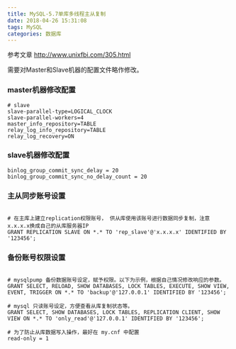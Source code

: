 ```yaml
---
title: MySQL-5.7单库多线程主从复制
date: 2018-04-26 15:31:08
tags: MySQL
categories: 数据库
---
```


参考文章 http://www.unixfbi.com/305.html

需要对Master和Slave机器的配置文件略作修改。

### master机器修改配置 ###
```shell
# slave
slave-parallel-type=LOGICAL_CLOCK
slave-parallel-workers=4
master_info_repository=TABLE
relay_log_info_repository=TABLE
relay_log_recovery=ON
```

### slave机器修改配置 ###
```shell
binlog_group_commit_sync_delay = 20
binlog_group_commit_sync_no_delay_count = 20
```
<!--more-->
### 主从同步账号设置 ###
```shell

# 在主库上建立replication权限账号， 供从库使用该账号进行数据同步复制，注意x.x.x.x换成自己的从库服务器IP
GRANT REPLICATION SLAVE ON *.* TO 'rep_slave'@'x.x.x.x' IDENTIFIED BY '123456';

```

### 备份账号权限设置 ###
```shell

# mysqlpump 备份数据账号设定，赋予权限。以下为示例，根据自己情况修改响应的参数。
GRANT SELECT, RELOAD, SHOW DATABASES, LOCK TABLES, EXECUTE, SHOW VIEW, EVENT, TRIGGER ON *.* TO 'backup'@'127.0.0.1' IDENTIFIED BY '123456';

# mysql 只读账号设定，方便查看从库复制状态等。
GRANT SELECT, SHOW DATABASES, LOCK TABLES, REPLICATION CLIENT, SHOW VIEW ON *.* TO 'only_read'@'127.0.0.1' IDENTIFIED BY '123456';

# 为了防止从库数据写入操作，最好在 my.cnf 中配置
read-only = 1

```
